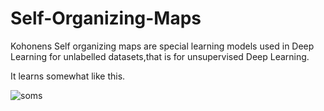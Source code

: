 # Self-Organizing-Maps

Kohonens Self organizing maps are special learning models used in Deep Learning for unlabelled datasets,that is for unsupervised Deep Learning.










It learns somewhat like this.

![soms](https://user-images.githubusercontent.com/30948709/34419547-8103ecac-ec2a-11e7-9c11-93276c1a3dbe.png)
